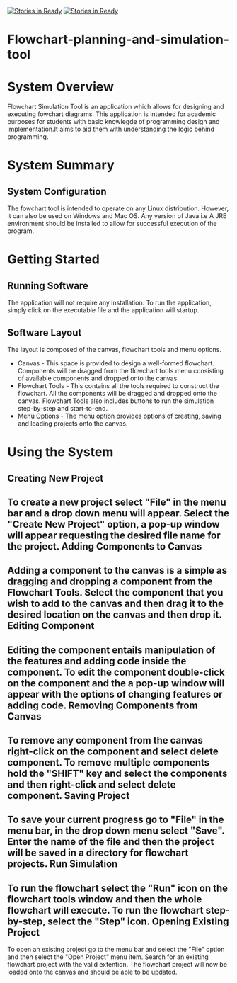 [![Stories in Ready](https://badge.waffle.io/COS301-ThinkTech/Flowchart-planning-and-simulation-tool.png?label=ready&title=Ready)](https://waffle.io/COS301-ThinkTech/Flowchart-planning-and-simulation-tool)
[![Stories in Ready](https://badge.waffle.io/COS301-ThinkTech/Flowchart-planning-and-simulation-tool.png?label=ready&title=Ready)](http://waffle.io/COS301-ThinkTech/Flowchart-planning-and-simulation-tool)


# Flowchart-planning-and-simulation-tool

System Overview
========================================
Flowchart Simulation Tool is an application which allows for designing and
executing fowchart diagrams. This application is intended for academic purposes for students with basic knowlegde of programming design and implementation.It aims to aid them with understanding the logic behind programming.

System Summary
========================================
System Configuration
----------------------------------------
The fowchart tool is intended to operate on any Linux distribution. However, it can also be used on Windows and Mac OS. Any version of Java i.e A JRE environment should be installed to allow for successful execution of the program.

Getting Started
========================================
Running Software
----------------------------------------
The application will not require any installation. To run the application, simply click on the executable file and the application will startup.

Software Layout
----------------------------------------
The layout is composed of the canvas, flowchart tools and menu options.

- Canvas - This space is provided to design a well-formed flowchart. Components will be dragged from the flowchart tools menu consisting of available components and dropped onto the canvas.
- Flowchart Tools - This contains all the tools required to construct the flowchart. All the components will be dragged and dropped onto the canvas. Flowchart Tools also includes buttons to run the simulation step-by-step and start-to-end.
- Menu Options - The menu option provides options of creating, saving and loading projects onto the canvas.

Using the System
=========================================
Creating New Project
-----------------------------------------
To create a new project select "File" in the menu bar and a drop down menu will appear. Select the "Create New Project" option, a pop-up window will appear requesting the desired file name for the project.
Adding Components to Canvas
-----------------------------------------
Adding a component to the canvas is a simple as dragging and dropping a component from the Flowchart Tools. Select the component that you wish to add to the canvas and then drag it to the desired location on the canvas and then drop it.
Editing Component
-----------------------------------------
Editing the component entails manipulation of the features and adding code inside the component. To edit the component double-click on the component and the a pop-up window will appear with the options of changing features or adding code.
Removing Components from Canvas
-----------------------------------------
To remove any component from the canvas right-click on the component and select delete component. To remove multiple components hold the "SHIFT" key and select the components and then right-click and select delete component.
Saving Project
------------------------------------------
To save your current progress go to "File" in the menu bar, in the drop down menu select "Save". Enter the name of the file and then the project will be saved in a directory for flowchart projects.
Run Simulation
------------------------------------------
To run the flowchart select the "Run" icon on the flowchart tools window and then the whole flowchart will execute. To run the flowchart step-by-step, select the "Step" icon.
Opening Existing Project
------------------------------------------
To open an existing project go to the menu bar and select the "File" option and then select the "Open Project" menu item. Search for an existing flowchart project with the valid extention. The flowchart project will now be loaded onto the canvas and should be able to be updated.


